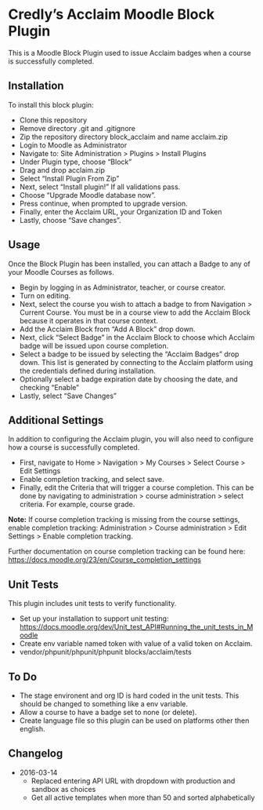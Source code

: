 # Credly’s Acclaim Moodle Block Plugin
This is a Moodle Block Plugin used to issue Acclaim badges when a course is successfully completed.

## Installation
To install this block plugin:

* Clone this repository
* Remove directory .git and .gitignore
* Zip the repository directory block_acclaim and name acclaim.zip
* Login to Moodle as Administrator
* Navigate to: Site Administration > Plugins > Install Plugins
* Under Plugin type, choose “Block”
* Drag and drop acclaim.zip
* Select “Install Plugin From Zip”
* Next, select “Install plugin!”  If all validations pass.
* Choose “Upgrade Moodle database now”.
* Press continue, when prompted to upgrade version.
* Finally, enter the Acclaim URL, your Organization ID and Token
* Lastly, choose “Save changes”.

## Usage
Once the Block Plugin has been installed, you can attach a Badge to any of your Moodle Courses as follows.

* Begin by logging in as Administrator, teacher, or course creator.
* Turn on editing.
* Next, select the course you wish to attach a badge to from Navigation > Current Course.  You must be in a course view to add the Acclaim Block because it operates in that course context.
* Add the Acclaim Block from “Add A Block” drop down.
* Next, click “Select Badge” in the Acclaim Block to choose which Acclaim badge will be issued upon course completion.
* Select a badge to be issued by selecting the “Acclaim Badges” drop down.  This list is generated by connecting to the Acclaim platform using the credentials defined during installation.
* Optionally select a badge expiration date by choosing the date, and checking “Enable”
* Lastly, select “Save Changes”

## Additional Settings
In addition to configuring the Acclaim plugin, you will also need to configure how a course is successfully completed.

* First, navigate to Home > Navigation > My Courses > Select Course > Edit Settings
* Enable completion tracking, and select save.
* Finally, edit the Criteria that will trigger a course completion.  This can be done by navigating to administration > course administration > select criteria.  For example, course grade.

**Note:** If course completion tracking is missing from the course settings, enable completion tracking: Administration > Course administration > Edit Settings > Enable completion tracking.

Further documentation on course completion tracking can be found here:
https://docs.moodle.org/23/en/Course_completion_settings

## Unit Tests
This plugin includes unit tests to verify functionality.

* Set up your installation to support unit testing: https://docs.moodle.org/dev/Unit_test_API#Running_the_unit_tests_in_Moodle
* Create env variable named token with value of a valid token on Acclaim.
* vendor/phpunit/phpunit/phpunit blocks/acclaim/tests

## To Do
* The stage environent and org ID is hard coded in the unit tests.  This should be changed to something like a env variable.
*  Allow a course to have a badge set to none (or delete).
*  Create language file so this plugin can be used on platforms other then english.


## Changelog
* 2016-03-14
  * Replaced entering API URL with dropdown with production and sandbox as choices
  * Get all active templates when more than 50 and sorted alphabetically
